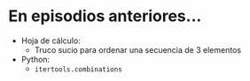 # En episodios anteriores...

- Hoja de cálculo:
    - Truco sucio para ordenar una secuencia de 3 elementos
- Python:
    - `itertools.combinations`